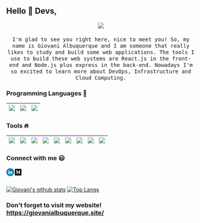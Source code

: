 
## Hello :wave: Devs, 

<p align="center">
  <img src="https://raw.githubusercontent.com/Giovaniavs/Giovaniavs/feature/readme/img/gandalf.gif" width=350>
  <br><br>
  <samp>
    I'm glad to see you right here, nice to meet you! So, my name is Giovani Albuquerque and I am someone that really likes to study and build some web applications. The tools I use to build these web systems are React.js in the front-end and Node.js plus express in the back-end. Nowadays I'm so excited to learn more about DevOps, Infrastructure and Cloud Computing.
  </samp>
</p>

### Programming Languages  :rocket:
|<img src="https://raw.githubusercontent.com/Giovaniavs/Giovaniavs/feature/readme/img/typescript.png" width=60> | <img src="https://raw.githubusercontent.com/Giovaniavs/Giovaniavs/feature/readme/img/python.svg" width=60> |<img src="https://raw.githubusercontent.com/Giovaniavs/Giovaniavs/feature/readme/img/js.png" width=60> |
|:---:|:---:|:---:|


### Tools :fire:
|<img src="https://raw.githubusercontent.com/Giovaniavs/Giovaniavs/feature/readme/img/github.png" width=60> | <img src="https://raw.githubusercontent.com/Giovaniavs/Giovaniavs/feature/readme/img/react.png" width=60> | <img src="https://raw.githubusercontent.com/Giovaniavs/Giovaniavs/feature/readme/img/nodejs.png" width=60> | <img src="https://raw.githubusercontent.com/Giovaniavs/Giovaniavs/feature/readme/img/git.png" width=60> | <img src="https://raw.githubusercontent.com/Giovaniavs/Giovaniavs/feature/readme/img/ubuntu.png" width=60> | <img src="https://raw.githubusercontent.com/Giovaniavs/Giovaniavs/feature/readme/img/docker.png" width=60> | <img src="https://raw.githubusercontent.com/Giovaniavs/Giovaniavs/feature/readme/img/insomnia.png" width=60> | <img src="https://raw.githubusercontent.com/Giovaniavs/Giovaniavs/feature/readme/img/digital-ocean.png" width=60> | <img src="https://raw.githubusercontent.com/Giovaniavs/Giovaniavs/feature/readme/img/aws.png" width=60> |
|:---:|:---:|:---:|:---:|:---:|:---:|:---:|:---:|:---:|

### Connect with me :smiley:
<a href="https://www.linkedin.com/in/giovani-albuquerque">
  <img align="left" width="21px" src="./img/linkedin.webp" />
</a>
<a href="https://gavs2.medium.com/">
  <img align="left" width="21px" src="./img/medium.webp" />
</a>
<br>
<br>

[![Giovani's github stats](https://github-readme-stats.vercel.app/api?username=Giovaniavs&show_icons=true&theme=tokyonight&count_private=true&include_all_commits=true)](https://github.com/Giovaniavs/github-readme-stats)
[![Top Langs](https://github-readme-stats.vercel.app/api/top-langs/?username=Giovaniavs&layout=compact&theme=tokyonight)](https://github.com/Giovaniavs/github-readme-stats)
<br>

### Don't forget to visit my website! https://giovanialbuquerque.site/
